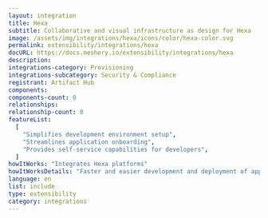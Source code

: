 ```yaml
---
layout: integration
title: Hexa
subtitle: Collaborative and visual infrastructure as design for Hexa
image: /assets/img/integrations/hexa/icons/color/hexa-color.svg
permalink: extensibility/integrations/hexa
docURL: https://docs.meshery.io/extensibility/integrations/hexa
description:
integrations-category: Provisioning
integrations-subcategory: Security & Compliance
registrant: Artifact Hub
components:
components-count: 0
relationships:
relationship-count: 0
featureList:
  [
    "Simplifies development environment setup",
    "Streamlines application onboarding",
    "Provides self-service capabilities for developers",
  ]
howItWorks: "Integrates Hexa platforms"
howItWorksDetails: "Faster and easier development and deployment of applications in Kubernetes"
language: en
list: include
type: extensibility
category: integrations
---
```

